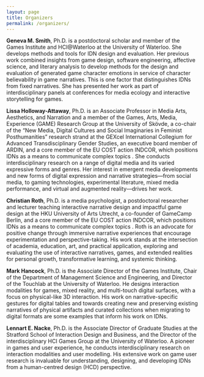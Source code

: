 ```yaml
---
layout: page
title: Organizers
permalink: /organizers/
---
```


**Geneva M. Smith**, Ph.D. is a postdoctoral scholar and member of the Games Institute and HCI@Waterloo at the University of Waterloo. She develops methods and tools for IDN design and evaluation. Her previous work combined insights from game design, software engineering, affective science, and literary analysis to develop methods for the design and evaluation of generated game character emotions in service of character believability in game narratives. This is one factor that distinguishes IDNs from fixed narratives. She has presented her work as part of
interdisciplinary panels at conferences for media ecology and interactive storytelling for games.

**Lissa Holloway-Attaway**, Ph.D. is an Associate Professor in Media Arts, Aesthetics, and Narration and a member of the Games, Arts, Media, Experience (GAME) Research Group at the University of Skövde, a co-chair of the “New Media, Digital Cultures and Social Imaginaries in Feminist Posthumanities” research strand at the GEXcel International Collegium for Advanced Transdisciplinary Gender Studies, an executive board member of ARDIN, and a core member of the EU COST action INDCOR, which positions IDNs as a means to communicate complex topics . She conducts interdisciplinary research on a range of digital media and its varied expressive forms and genres. Her interest in emergent media developments and new forms of digital expression and narrative strategies—from social media, to gaming technologies, experimental literature, mixed media performance, and virtual and augmented reality—drives her work.

**Christian Roth**, Ph.D. is a media psychologist, a postdoctoral researcher and lecturer teaching interactive narrative design and impactful game design at the HKU University of Arts Utrecht, a co-founder of GameCamp Berlin, and a core member of the EU COST action INDCOR, which positions IDNs as a means to communicate complex topics . Roth is an advocate for positive change through immersive narrative experiences that encourage experimentation and perspective-taking. His work stands at the intersection of academia, education, art, and practical application, exploring and evaluating the use of interactive narratives, games, and extended realities for personal growth, transformative learning, and systemic thinking.

**Mark Hancock**, Ph.D. is the Associate Director of the Games Institute, Chair of the Department of Management Science and Engineering, and Director of the Touchlab at the University of Waterloo. He designs interaction modalities for games, mixed reality, and multi-touch digital surfaces, with a focus on physical-like 3D interaction. His work on narrative-specific gestures for digital tables  and towards creating new and preserving existing narratives of physical artifacts and curated collections when migrating to digital formats  are some examples that inform his work on IDNs.

**Lennart E. Nacke**, Ph.D. is the Associate Director of Graduate Studies at the Stratford School of Interaction Design and Business, and the Director of the interdisciplinary HCI Games Group at the University of Waterloo. A pioneer in games and user experience, he conducts interdisciplinary research on interaction modalities and user modelling. His extensive work on game user research is invaluable for understanding, designing, and developing IDNs from a human-centred design (HCD) perspective.